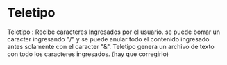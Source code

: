 # Teletipo
Teletipo : Recibe caracteres Ingresados por el usuario. se puede borrar un caracter ingresando "/" y se puede anular todo el contenido ingresado antes solamente con el caracter "&amp;". Teletipo genera un archivo de texto con todo los caracteres ingresados. (hay que corregirlo)
